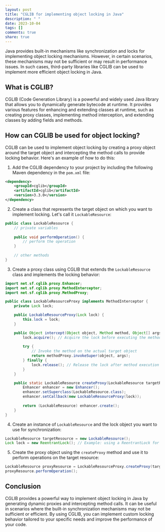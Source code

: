 ```yaml
---
layout: post
title: "CGLIB for implementing object locking in Java"
description: " "
date: 2023-10-04
tags: []
comments: true
share: true
---
```


Java provides built-in mechanisms like synchronization and locks for implementing object locking mechanisms. However, in certain scenarios, these mechanisms may not be sufficient or may result in performance issues. In such cases, third-party libraries like CGLIB can be used to implement more efficient object locking in Java.

## What is CGLIB?

CGLIB (Code Generation Library) is a powerful and widely used Java library that allows you to dynamically generate bytecode at runtime. It provides various features for enhancing and extending classes at runtime, such as creating proxy classes, implementing method interception, and extending classes by adding fields and methods.

## How can CGLIB be used for object locking?

CGLIB can be used to implement object locking by creating a proxy object around the target object and intercepting the method calls to provide locking behavior. Here's an example of how to do this:

1. Add the CGLIB dependency to your project by including the following Maven dependency in the `pom.xml` file:

```xml
<dependency>
    <groupId>cglib</groupId>
    <artifactId>cglib</artifactId>
    <version>3.3.0</version>
</dependency>
```

2. Create a class that represents the target object on which you want to implement locking. Let's call it `LockableResource`:

```java
public class LockableResource {
    // private variables
    
    public void performOperation() {
        // perform the operation
    }
    
    // other methods
}
```

3. Create a proxy class using CGLIB that extends the `LockableResource` class and implements the locking behavior:

```java
import net.sf.cglib.proxy.Enhancer;
import net.sf.cglib.proxy.MethodInterceptor;
import net.sf.cglib.proxy.MethodProxy;

public class LockableResourceProxy implements MethodInterceptor {
    private Lock lock;

    public LockableResourceProxy(Lock lock) {
        this.lock = lock;
    }

    public Object intercept(Object object, Method method, Object[] args, MethodProxy methodProxy) throws Throwable {
        lock.acquire(); // Acquire the lock before executing the method
        
        try {
            // Invoke the method on the actual target object
            return methodProxy.invokeSuper(object, args);
        } finally {
            lock.release(); // Release the lock after method execution
        }
    }

    public static LockableResource createProxy(LockableResource targetResource, Lock lock) {
        Enhancer enhancer = new Enhancer();
        enhancer.setSuperclass(LockableResource.class);
        enhancer.setCallback(new LockableResourceProxy(lock));
        
        return (LockableResource) enhancer.create();
    }
}
```

4. Create an instance of `LockableResource` and the lock object you want to use for synchronization:

```java
LockableResource targetResource = new LockableResource();
Lock lock = new ReentrantLock(); // Example: using a ReentrantLock for synchronization
```

5. Create the proxy object using the `createProxy` method and use it to perform operations on the target resource:

```java
LockableResource proxyResource = LockableResourceProxy.createProxy(targetResource, lock);
proxyResource.performOperation();
```

## Conclusion

CGLIB provides a powerful way to implement object locking in Java by generating dynamic proxies and intercepting method calls. It can be useful in scenarios where the built-in synchronization mechanisms may not be sufficient or efficient. By using CGLIB, you can implement custom locking behavior tailored to your specific needs and improve the performance of your code.